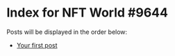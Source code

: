 # Index for NFT World #9644
Posts will be displayed in the order below:

- [Your first post](./001-first.md)

